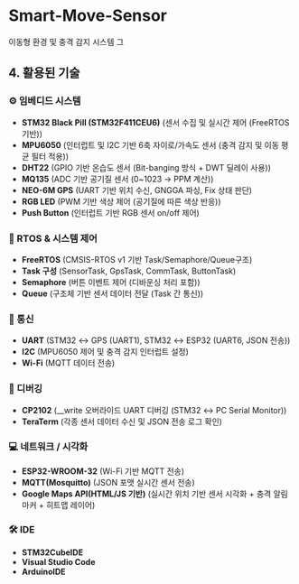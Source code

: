 # Smart-Move-Sensor 
이동형 환경 및 충격 감지 시스템
그

## 4. 활용된 기술

### ⚙ 임베디드 시스템
- **STM32 Black Pill (STM32F411CEU6)** (센서 수집 및 실시간 제어 (FreeRTOS 기반))
- **MPU6050** (인터럽트 및 I2C 기반 6축 자이로/가속도 센서 (충격 감지 및 이동 평균 필터 적용))
- **DHT22** (GPIO 기반 온습도 센서 (Bit-banging 방식 + DWT 딜레이 사용))
- **MQ135** (ADC 기반 공기질 센서 (0~1023 → PPM 계산))
- **NEO-6M GPS** (UART 기반 위치 수신, GNGGA 파싱, Fix 상태 판단)
- **RGB LED**  (PWM 기반 색상 제어 (공기질에 따른 색상 반응))
- **Push Button** (인터럽트 기반 RGB 센서 on/off 제어)

### 🧩 RTOS & 시스템 제어
- **FreeRTOS** (CMSIS-RTOS v1 기반 Task/Semaphore/Queue구조)
- **Task 구성** (SensorTask, GpsTask, CommTask, ButtonTask)
- **Semaphore** (버튼 이벤트 제어 (디바운싱 처리 포함))
- **Queue** (구조체 기반 센서 데이터 전달 (Task 간 통신))
  
### 📡 통신
- **UART** (STM32 ↔ GPS (UART1), STM32 ↔ ESP32 (UART6, JSON 전송))
- **I2C** (MPU6050 제어 및 충격 감지 인터럽트 설정)
- **Wi-Fi** (MQTT 데이터 전송)

### 🐞 디버깅
- **CP2102** (__write 오버라이드 UART 디버깅 (STM32 ↔ PC Serial Monitor))
- **TeraTerm** (각종 센서 데이터 수신 및 JSON 전송 로그 확인)

### 💻 네트워크 / 시각화
- **ESP32-WROOM-32** (Wi-Fi 기반 MQTT 전송)
- **MQTT(Mosquitto)** (JSON 포맷 실시간 센서 전송)
- **Google Maps API(HTML/JS 기반)** (실시간 위치 기반 센서 시각화 + 충격 알림 마커 + 히트맵 레이어)

### 🛠 IDE
- **STM32CubeIDE**
- **Visual Studio Code**
- **ArduinoIDE**
